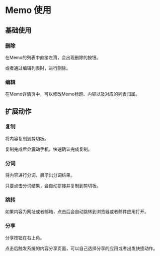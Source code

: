 # Memo 使用

## 基础使用

### 删除
在Memo的列表中直接左滑，会出现删除的按钮。

或者通过编辑列表时，进行删除。

### 编辑
在Memo详情页中，可以修改Memo标题、内容以及对应的列表归属。

## 扩展动作

### 复制
将内容复制到剪切板。

复制完成后会震动手机，快速确认完成复制。

### 分词
将内容进行分词，展示出分词结果。

只要点击分词结果，会自动拼接并复制到剪切板。

### 跳转
如果内容为网址或者邮箱，点击后会自动跳转到浏览器或者邮件应用打开。

### 分享
分享按钮在右上角。

点击后触发系统的内容分享页面，可以自己选择分享的应用或者出发快捷动作。
